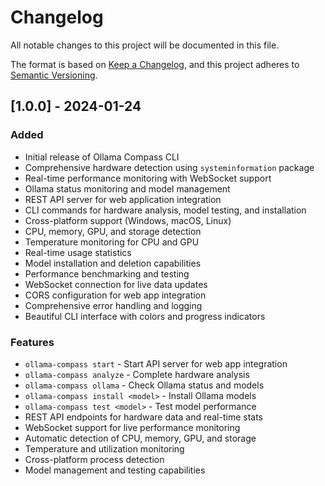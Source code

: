 # Changelog

All notable changes to this project will be documented in this file.

The format is based on [Keep a Changelog](https://keepachangelog.com/en/1.0.0/),
and this project adheres to [Semantic Versioning](https://semver.org/spec/v2.0.0.html).

## [1.0.0] - 2024-01-24

### Added
- Initial release of Ollama Compass CLI
- Comprehensive hardware detection using `systeminformation` package
- Real-time performance monitoring with WebSocket support
- Ollama status monitoring and model management
- REST API server for web application integration
- CLI commands for hardware analysis, model testing, and installation
- Cross-platform support (Windows, macOS, Linux)
- CPU, memory, GPU, and storage detection
- Temperature monitoring for CPU and GPU
- Real-time usage statistics
- Model installation and deletion capabilities
- Performance benchmarking and testing
- WebSocket connection for live data updates
- CORS configuration for web app integration
- Comprehensive error handling and logging
- Beautiful CLI interface with colors and progress indicators

### Features
- `ollama-compass start` - Start API server for web app integration
- `ollama-compass analyze` - Complete hardware analysis
- `ollama-compass ollama` - Check Ollama status and models
- `ollama-compass install <model>` - Install Ollama models
- `ollama-compass test <model>` - Test model performance
- REST API endpoints for hardware data and real-time stats
- WebSocket support for live performance monitoring
- Automatic detection of CPU, memory, GPU, and storage
- Temperature and utilization monitoring
- Cross-platform process detection
- Model management and testing capabilities